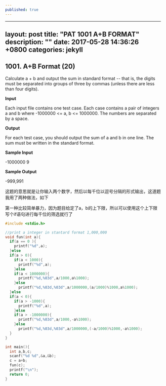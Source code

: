 ```yaml
---
published: true
---
```

---
layout: post
title:  "PAT 1001 A+B FORMAT"
description:  ""
date: 2017-05-28 14:36:26 +0800
categories: jekyll
---
## 1001. A+B Format (20)
	
 Calculate a + b and output the sum in standard format -- that is, the digits must be separated into groups of three by commas (unless there are less than four digits).

**Input**

Each input file contains one test case. Each case contains a pair of integers a and b where -1000000 <= a, b <= 1000000. The numbers are separated by a space.

**Output**

For each test case, you should output the sum of a and b in one line. The sum must be written in the standard format.

**Sample Input**

-1000000 9

**Sample Output**

-999,991

这题的意思就是让你输入两个数字，然后以每千位以逗号分隔的形式输出，这道题我用了两种做法，如下

第一种比较简单暴力，因为题目给定了a，b的上下限，所以可以使用这个上下限写个if语句进行每千位的筛选就行了
```c
#include <stdio.h>

//print a integer in stantard format 1,000,000 
void fun(int a){
  if(a == 0 ){
    printf("%d",a);
  }else
  if(a > 0){
    if(a < 1000){
      printf("%d",a);
    }else
    if(a < 1000000){
      printf("%d,%03d",a/1000,a%1000);
    }else
      printf("%d,%03d,%03d",a/1000000,(a/1000)%1000,a%1000);
  }else
  if(a < 0){
    if(a > -1000){
      printf("%d",a);
    }else
    if(a > -1000000){
      printf("%d,%03d",a/1000,-a%1000);
    }else
      printf("%d,%03d,%03d",a/1000000,(-a/1000)%1000,-a%1000);
  }
}

int main(){
  int a,b,c;
  scanf("%d %d",&a,&b);
  c = a+b;
  fun(c);
  printf("\n");
  return 0;
}
```

